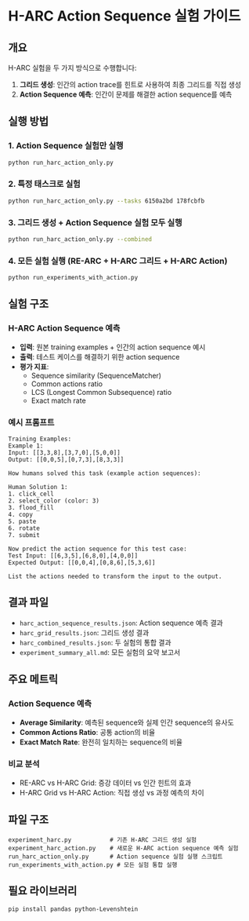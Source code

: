 # H-ARC Action Sequence 실험 가이드

## 개요

H-ARC 실험을 두 가지 방식으로 수행합니다:
1. **그리드 생성**: 인간의 action trace를 힌트로 사용하여 최종 그리드를 직접 생성
2. **Action Sequence 예측**: 인간이 문제를 해결한 action sequence를 예측

## 실행 방법

### 1. Action Sequence 실험만 실행
```bash
python run_harc_action_only.py
```

### 2. 특정 태스크로 실험
```bash
python run_harc_action_only.py --tasks 6150a2bd 178fcbfb
```

### 3. 그리드 생성 + Action Sequence 실험 모두 실행
```bash
python run_harc_action_only.py --combined
```

### 4. 모든 실험 실행 (RE-ARC + H-ARC 그리드 + H-ARC Action)
```bash
python run_experiments_with_action.py
```

## 실험 구조

### H-ARC Action Sequence 예측
- **입력**: 원본 training examples + 인간의 action sequence 예시
- **출력**: 테스트 케이스를 해결하기 위한 action sequence
- **평가 지표**:
  - Sequence similarity (SequenceMatcher)
  - Common actions ratio
  - LCS (Longest Common Subsequence) ratio
  - Exact match rate

### 예시 프롬프트
```
Training Examples:
Example 1:
Input: [[3,3,8],[3,7,0],[5,0,0]]
Output: [[0,0,5],[0,7,3],[8,3,3]]

How humans solved this task (example action sequences):

Human Solution 1:
1. click_cell
2. select_color (color: 3)
3. flood_fill
4. copy
5. paste
6. rotate
7. submit

Now predict the action sequence for this test case:
Test Input: [[6,3,5],[6,8,0],[4,0,0]]
Expected Output: [[0,0,4],[0,8,6],[5,3,6]]

List the actions needed to transform the input to the output.
```

## 결과 파일

- `harc_action_sequence_results.json`: Action sequence 예측 결과
- `harc_grid_results.json`: 그리드 생성 결과
- `harc_combined_results.json`: 두 실험의 통합 결과
- `experiment_summary_all.md`: 모든 실험의 요약 보고서

## 주요 메트릭

### Action Sequence 예측
- **Average Similarity**: 예측된 sequence와 실제 인간 sequence의 유사도
- **Common Actions Ratio**: 공통 action의 비율
- **Exact Match Rate**: 완전히 일치하는 sequence의 비율

### 비교 분석
- RE-ARC vs H-ARC Grid: 증강 데이터 vs 인간 힌트의 효과
- H-ARC Grid vs H-ARC Action: 직접 생성 vs 과정 예측의 차이

## 파일 구조
```
experiment_harc.py           # 기존 H-ARC 그리드 생성 실험
experiment_harc_action.py    # 새로운 H-ARC action sequence 예측 실험
run_harc_action_only.py      # Action sequence 실험 실행 스크립트
run_experiments_with_action.py # 모든 실험 통합 실행
```

## 필요 라이브러리
```bash
pip install pandas python-Levenshtein
```
